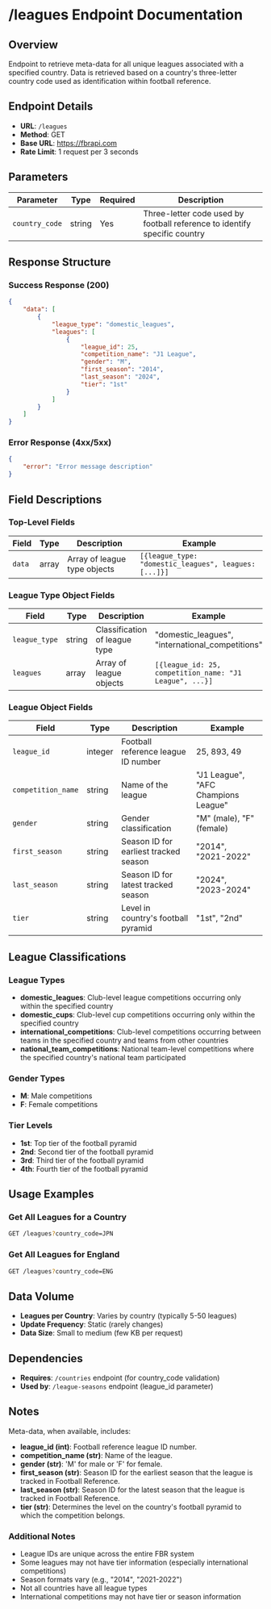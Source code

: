 # /leagues Endpoint Documentation

## Overview
Endpoint to retrieve meta-data for all unique leagues associated with a specified country. Data is retrieved based on a country's three-letter country code used as identification within football reference.

## Endpoint Details
- **URL**: `/leagues`
- **Method**: GET
- **Base URL**: https://fbrapi.com
- **Rate Limit**: 1 request per 3 seconds

## Parameters

| Parameter | Type | Required | Description |
|-----------|------|----------|-------------|
| `country_code` | string | Yes | Three-letter code used by football reference to identify specific country |

## Response Structure

### Success Response (200)
```json
{
    "data": [
        {
            "league_type": "domestic_leagues",
            "leagues": [
                {
                    "league_id": 25,
                    "competition_name": "J1 League",
                    "gender": "M",
                    "first_season": "2014",
                    "last_season": "2024",
                    "tier": "1st"
                }
            ]
        }
    ]
}
```

### Error Response (4xx/5xx)
```json
{
    "error": "Error message description"
}
```

## Field Descriptions

### Top-Level Fields
| Field | Type | Description | Example |
|-------|------|-------------|---------|
| `data` | array | Array of league type objects | `[{league_type: "domestic_leagues", leagues: [...]}]` |

### League Type Object Fields
| Field | Type | Description | Example |
|-------|------|-------------|---------|
| `league_type` | string | Classification of league type | "domestic_leagues", "international_competitions" |
| `leagues` | array | Array of league objects | `[{league_id: 25, competition_name: "J1 League", ...}]` |

### League Object Fields
| Field | Type | Description | Example |
|-------|------|-------------|---------|
| `league_id` | integer | Football reference league ID number | 25, 893, 49 |
| `competition_name` | string | Name of the league | "J1 League", "AFC Champions League" |
| `gender` | string | Gender classification | "M" (male), "F" (female) |
| `first_season` | string | Season ID for earliest tracked season | "2014", "2021-2022" |
| `last_season` | string | Season ID for latest tracked season | "2024", "2023-2024" |
| `tier` | string | Level in country's football pyramid | "1st", "2nd" |

## League Classifications

### League Types
- **domestic_leagues**: Club-level league competitions occurring only within the specified country
- **domestic_cups**: Club-level cup competitions occurring only within the specified country
- **international_competitions**: Club-level competitions occurring between teams in the specified country and teams from other countries
- **national_team_competitions**: National team-level competitions where the specified country's national team participated

### Gender Types
- **M**: Male competitions
- **F**: Female competitions

### Tier Levels
- **1st**: Top tier of the football pyramid
- **2nd**: Second tier of the football pyramid
- **3rd**: Third tier of the football pyramid
- **4th**: Fourth tier of the football pyramid

## Usage Examples

### Get All Leagues for a Country
```bash
GET /leagues?country_code=JPN
```

### Get All Leagues for England
```bash
GET /leagues?country_code=ENG
```

## Data Volume
- **Leagues per Country**: Varies by country (typically 5-50 leagues)
- **Update Frequency**: Static (rarely changes)
- **Data Size**: Small to medium (few KB per request)

## Dependencies
- **Requires**: `/countries` endpoint (for country_code validation)
- **Used by**: `/league-seasons` endpoint (league_id parameter)

## Notes

Meta-data, when available, includes:

- **league_id (int)**: Football reference league ID number.
- **competition_name (str)**: Name of the league.
- **gender (str)**: 'M' for male or 'F' for female.
- **first_season (str)**: Season ID for the earliest season that the league is tracked in Football Reference.
- **last_season (str)**: Season ID for the latest season that the league is tracked in Football Reference.
- **tier (str)**: Determines the level on the country's football pyramid to which the competition belongs.

### Additional Notes
- League IDs are unique across the entire FBR system
- Some leagues may not have tier information (especially international competitions)
- Season formats vary (e.g., "2014", "2021-2022")
- Not all countries have all league types
- International competitions may not have tier or season information 